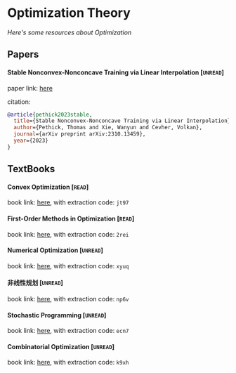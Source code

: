 # Optimization Theory
*Here's some resources about Optimization*

## Papers


#### Stable Nonconvex-Nonconcave Training via Linear Interpolation [`UNREAD`]

paper link: [here](https://arxiv.org/pdf/2310.13459)

citation: 
```bibtex
@article{pethick2023stable,
  title={Stable Nonconvex-Nonconcave Training via Linear Interpolation},
  author={Pethick, Thomas and Xie, Wanyun and Cevher, Volkan},
  journal={arXiv preprint arXiv:2310.13459},
  year={2023}
}
```
    


## TextBooks

#### Convex Optimization [`READ`]
book link: [here](https://pan.baidu.com/s/1QM34slgq5lUsxfaVAQGYIg), with extraction code: `jt97`

#### First-Order Methods in Optimization [`READ`]
book link: [here](https://pan.baidu.com/s/1FEBAbBUz33lnD1kBPoATiQ), with extraction code: `2rei`


#### Numerical Optimization [`UNREAD`] 
book link: [here](https://pan.baidu.com/s/1TMX5PlcqgMGgH4uPeCkyBQ), with extraction code: `xyuq`


#### 非线性规划 [`UNREAD`]
book link: [here](https://pan.baidu.com/s/1M7i-081rcJh2FixDglnROg), with extraction code: `np6v`


#### Stochastic Programming [`UNREAD`]
book link: [here](https://pan.baidu.com/s/15J25156yRNtkgoHOzwqd9A), with extraction code: `ecn7`


#### Combinatorial Optimization [`UNREAD`]
book link: [here](https://pan.baidu.com/s/1Xgqba8HSLH45WUkdfDvqUw), with extraction code: `k9xh`
